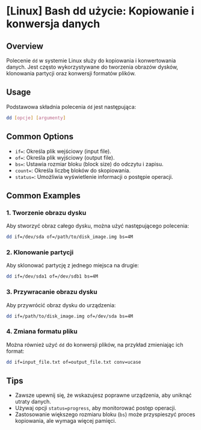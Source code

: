 # [Linux] Bash dd użycie: Kopiowanie i konwersja danych

## Overview
Polecenie `dd` w systemie Linux służy do kopiowania i konwertowania danych. Jest często wykorzystywane do tworzenia obrazów dysków, klonowania partycji oraz konwersji formatów plików.

## Usage
Podstawowa składnia polecenia `dd` jest następująca:

```bash
dd [opcje] [argumenty]
```

## Common Options
- `if=`: Określa plik wejściowy (input file).
- `of=`: Określa plik wyjściowy (output file).
- `bs=`: Ustawia rozmiar bloku (block size) do odczytu i zapisu.
- `count=`: Określa liczbę bloków do skopiowania.
- `status=`: Umożliwia wyświetlenie informacji o postępie operacji.

## Common Examples

### 1. Tworzenie obrazu dysku
Aby stworzyć obraz całego dysku, można użyć następującego polecenia:

```bash
dd if=/dev/sda of=/path/to/disk_image.img bs=4M
```

### 2. Klonowanie partycji
Aby sklonować partycję z jednego miejsca na drugie:

```bash
dd if=/dev/sda1 of=/dev/sdb1 bs=4M
```

### 3. Przywracanie obrazu dysku
Aby przywrócić obraz dysku do urządzenia:

```bash
dd if=/path/to/disk_image.img of=/dev/sda bs=4M
```

### 4. Zmiana formatu pliku
Można również użyć `dd` do konwersji plików, na przykład zmieniając ich format:

```bash
dd if=input_file.txt of=output_file.txt conv=ucase
```

## Tips
- Zawsze upewnij się, że wskazujesz poprawne urządzenia, aby uniknąć utraty danych.
- Używaj opcji `status=progress`, aby monitorować postęp operacji.
- Zastosowanie większego rozmiaru bloku (`bs`) może przyspieszyć proces kopiowania, ale wymaga więcej pamięci.